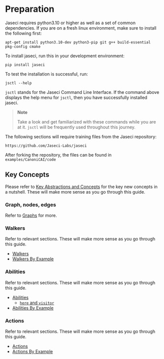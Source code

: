 # Preparation
Jaseci requires python3.10 or higher as well as a set of common dependencies. If you are on a fresh linux environment, make sure to install the following first:

```
apt-get install python3.10-dev python3-pip git g++ build-essential pkg-config cmake
```

To install jaseci, run this in your development environment:

```
pip install jaseci
```

To test the installation is successful, run:

```
jsctl --help
```

`jsctl` stands for the Jaseci Command Line Interface.
If the command above displays the help menu for `jsctl`, then you have successfully installed jaseci.

> **Note**
>
> Take a look and get familiarized with these commands while you are at it. `jsctl` will be frequently used throughout this journey.

The following sections will require training files from the Jaseci repository:

`https://github.com/Jaseci-Labs/jaseci`

After forking the repository, the files can be found in `examples/CanoniCAI/code`

## Key Concepts

Please refer to [Key Abstractions and Concepts](lang_docs/key_concepts.md) for the key new concepts in a nutshell. These will make more sense as you go through this guide.

### Graph, nodes, edges

Refer to [Graphs](lang_docs/graphs.md) for more.

### Walkers

Refer to relevant sections. These will make more sense as you go through this guide.

- [Walkers](lang_docs/walkers.md)
- [Walkers By Example](lang_docs/walkers_by_example.md)

### Abilities

Refer to relevant sections. These will make more sense as you go through this guide.

- [Abilities](lang_docs/abilities.md)
    - [`here` and `visitor`](lang_docs/here_visitor.md)
- [Abilities By Example](lang_docs/abilities_by_example.md)

### Actions

Refer to relevant sections. These will make more sense as you go through this guide.

- [Actions](lang_docs/actions.md)
- [Actions By Example](lang_docs/actions_by_example.md)